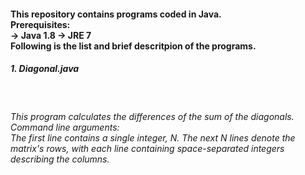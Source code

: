 <html>
<body>
<h4> This repository contains programs coded in Java. <br>
Prerequisites: <br>
-> Java 1.8
-> JRE 7 <br>
Following is the list and brief descritpion of the programs. <br>
<h5>1. Diagonal.java </h5><br>
<h6>This program calculates the differences of the sum of the diagonals. <br>
Command line arguments:<br>
 The first line contains a single integer, N. The next N lines denote the matrix's rows, with each line containing space-separated integers describing the columns.
</h6>

</body>

</html>
